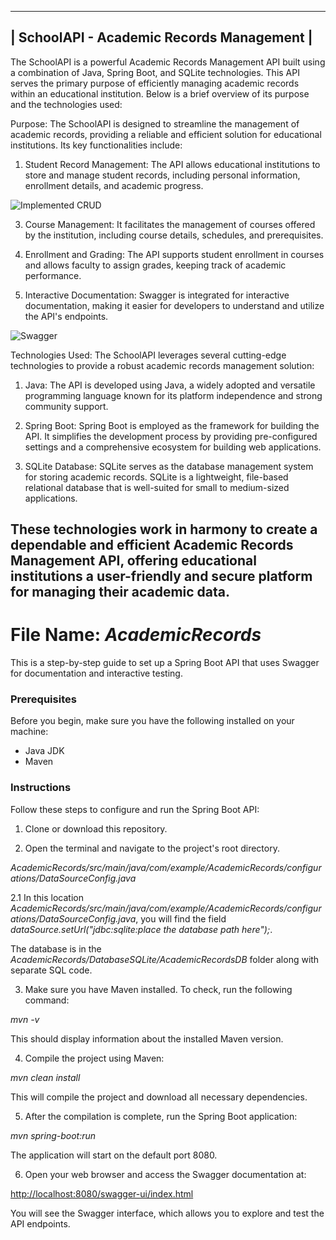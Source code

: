 ---------------------------------------------
|      SchoolAPI - Academic Records Management      |
---------------------------------------------

The SchoolAPI is a powerful Academic Records Management API built using a combination of Java, Spring Boot, and SQLite technologies. This API serves the primary purpose of efficiently managing academic records within an educational institution. Below is a brief overview of its purpose and the technologies used:

Purpose:
The SchoolAPI is designed to streamline the management of academic records, providing a reliable and efficient solution for educational institutions. Its key functionalities include:

1. Student Record Management: The API allows educational institutions to store and manage student records, including personal information, enrollment details, and academic progress.

![Implemented CRUD](https://github.com/williamsilvaj/iCausasAPI/assets/119798187/fbf69f9f-1ec3-4e70-a978-707408c52e1f)

3. Course Management: It facilitates the management of courses offered by the institution, including course details, schedules, and prerequisites.

4. Enrollment and Grading: The API supports student enrollment in courses and allows faculty to assign grades, keeping track of academic performance.
 
5. Interactive Documentation: Swagger is integrated for interactive documentation, making it easier for developers to understand and utilize the API's endpoints.

![Swagger](https://github.com/williamsilvaj/iCausasAPI/assets/119798187/b680cb5e-be30-4408-b2d6-ad770c6aa8b5)

Technologies Used:
The SchoolAPI leverages several cutting-edge technologies to provide a robust academic records management solution:

1. Java: The API is developed using Java, a widely adopted and versatile programming language known for its platform independence and strong community support.

2. Spring Boot: Spring Boot is employed as the framework for building the API. It simplifies the development process by providing pre-configured settings and a comprehensive ecosystem for building web applications.

3. SQLite Database: SQLite serves as the database management system for storing academic records. SQLite is a lightweight, file-based relational database that is well-suited for small to medium-sized applications.

These technologies work in harmony to create a dependable and efficient Academic Records Management API, offering educational institutions a user-friendly and secure platform for managing their academic data.
---------------------------------------------

# File Name: *AcademicRecords*

This is a step-by-step guide to set up a Spring Boot API that uses Swagger for documentation and interactive testing.

### Prerequisites

Before you begin, make sure you have the following installed on your machine:

- Java JDK
- Maven

### Instructions

Follow these steps to configure and run the Spring Boot API:

1. Clone or download this repository.

2. Open the terminal and navigate to the project's root directory.

*AcademicRecords/src/main/java/com/example/AcademicRecords/configurations/DataSourceConfig.java*

2.1 In this location *AcademicRecords/src/main/java/com/example/AcademicRecords/configurations/DataSourceConfig.java*, you will find the field *dataSource.setUrl("jdbc:sqlite:place the database path here");*.

   The database is in the *AcademicRecords/DatabaseSQLite/AcademicRecordsDB* folder along with separate SQL code.

3. Make sure you have Maven installed. To check, run the following command:

*mvn -v*

   This should display information about the installed Maven version.

4. Compile the project using Maven:

*mvn clean install*

   This will compile the project and download all necessary dependencies.

5. After the compilation is complete, run the Spring Boot application:

*mvn spring-boot:run*

   The application will start on the default port 8080.

6. Open your web browser and access the Swagger documentation at:

[http://localhost:8080/swagger-ui/index.html](http://localhost:8080/swagger-ui/index.html)

You will see the Swagger interface, which allows you to explore and test the API endpoints.
